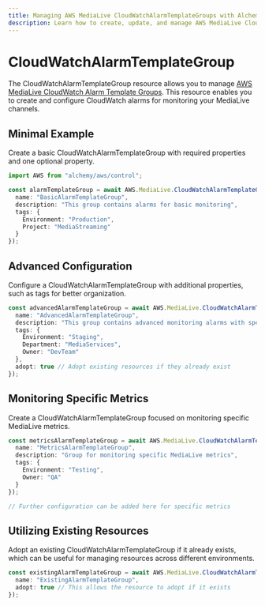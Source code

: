 ```yaml
---
title: Managing AWS MediaLive CloudWatchAlarmTemplateGroups with Alchemy
description: Learn how to create, update, and manage AWS MediaLive CloudWatchAlarmTemplateGroups using Alchemy Cloud Control.
---
```


# CloudWatchAlarmTemplateGroup

The CloudWatchAlarmTemplateGroup resource allows you to manage [AWS MediaLive CloudWatch Alarm Template Groups](https://docs.aws.amazon.com/medialive/latest/userguide/). This resource enables you to create and configure CloudWatch alarms for monitoring your MediaLive channels.

## Minimal Example

Create a basic CloudWatchAlarmTemplateGroup with required properties and one optional property.

```ts
import AWS from "alchemy/aws/control";

const alarmTemplateGroup = await AWS.MediaLive.CloudWatchAlarmTemplateGroup("basicAlarmTemplateGroup", {
  name: "BasicAlarmTemplateGroup",
  description: "This group contains alarms for basic monitoring",
  tags: {
    Environment: "Production",
    Project: "MediaStreaming"
  }
});
```

## Advanced Configuration

Configure a CloudWatchAlarmTemplateGroup with additional properties, such as tags for better organization.

```ts
const advancedAlarmTemplateGroup = await AWS.MediaLive.CloudWatchAlarmTemplateGroup("advancedAlarmTemplateGroup", {
  name: "AdvancedAlarmTemplateGroup",
  description: "This group contains advanced monitoring alarms with specific tags",
  tags: {
    Environment: "Staging",
    Department: "MediaServices",
    Owner: "DevTeam"
  },
  adopt: true // Adopt existing resources if they already exist
});
```

## Monitoring Specific Metrics

Create a CloudWatchAlarmTemplateGroup focused on monitoring specific MediaLive metrics.

```ts
const metricsAlarmTemplateGroup = await AWS.MediaLive.CloudWatchAlarmTemplateGroup("metricsAlarmTemplateGroup", {
  name: "MetricsAlarmTemplateGroup",
  description: "Group for monitoring specific MediaLive metrics",
  tags: {
    Environment: "Testing",
    Owner: "QA"
  }
});

// Further configuration can be added here for specific metrics
```

## Utilizing Existing Resources

Adopt an existing CloudWatchAlarmTemplateGroup if it already exists, which can be useful for managing resources across different environments.

```ts
const existingAlarmTemplateGroup = await AWS.MediaLive.CloudWatchAlarmTemplateGroup("existingAlarmTemplateGroup", {
  name: "ExistingAlarmTemplateGroup",
  adopt: true // This allows the resource to adopt if it exists
});
```